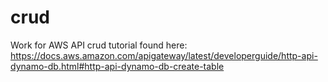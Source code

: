 # crud
Work for AWS API crud tutorial found here: https://docs.aws.amazon.com/apigateway/latest/developerguide/http-api-dynamo-db.html#http-api-dynamo-db-create-table
